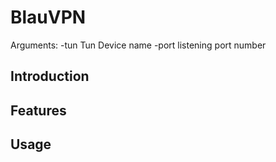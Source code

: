 # BlauVPN

Arguments:
				-tun Tun Device name
				-port listening port number
## Introduction

## Features

## Usage

